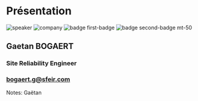 <!-- .slide: class="speaker-slide" -->

# Présentation

![speaker](./assets/images/gb.jpg)
![company](./assets/images/logo-SFEIR-blanc.png)
![badge first-badge](./assets/images/Terraform-Associate-Badge-transp.png)
![badge second-badge mt-50](./assets/images/ckad_badge.png)


<h2>Gaetan <span>BOGAERT</span></h2>

### Site Reliability Engineer
<!-- .element: class="icon-rule icon-first" -->

### bogaert.g@sfeir.com
<!-- .element: class="icon-phone icon-second" -->

Notes: Gaëtan
